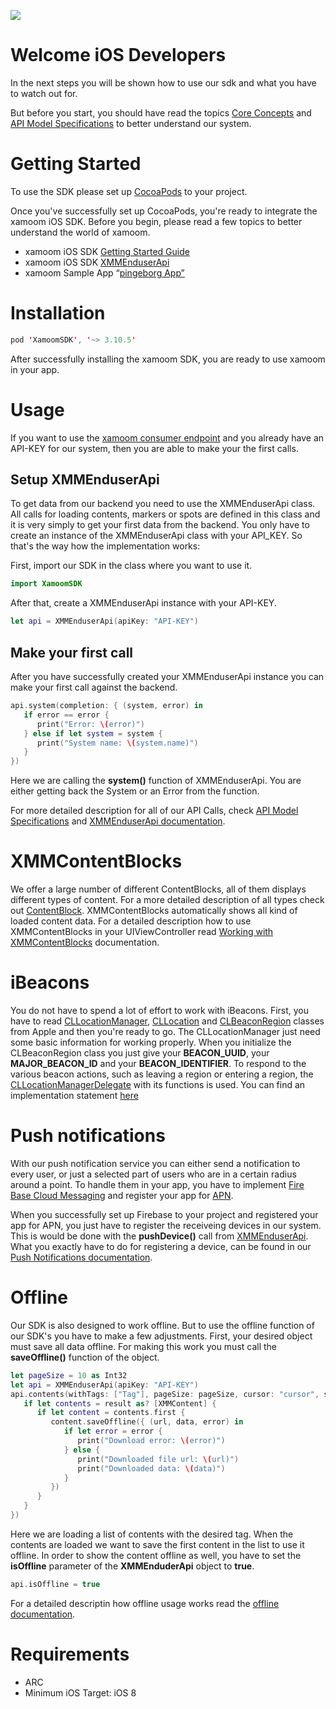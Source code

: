![](https://storage.googleapis.com/xamoom-files/cb9dcdd940f44b53baf5c27f331c4079.png)

# Welcome iOS Developers

In the next steps you will be shown how to use our sdk and what you have to watch out for.

But before you start, you should have read the topics [Core Concepts](https://github.com/xamoom/xamoom.github.io/wiki/Core-Concepts) and [API Model Specifications](https://github.com/xamoom/xamoom.github.io/wiki/API-Model-Specifications) to better understand our system.

# Getting Started

To use the SDK please set up [CocoaPods](https://cocoapods.org/) to your project.

Once you've successfully set up CocoaPods, you're ready to integrate the xamoom iOS SDK. Before you begin, please read a few topics to better understand the world of xamoom.
* xamoom iOS SDK [Getting Started Guide](https://github.com/xamoom/xamoom-ios-sdk/wiki/Getting-started)
* xamoom iOS SDK [XMMEnduserApi](https://github.com/xamoom/xamoom-ios-sdk/wiki/XMMEnduserApi-Documentation)
* xamoom Sample App “[pingeborg App”](https://github.com/xamoom/xamoom-pingeborg-ios)

# Installation

```swift
pod 'XamoomSDK', '~> 3.10.5'
```

After successfully installing the xamoom SDK, you are ready to use xamoom in your app.

# Usage

If you want to use the [xamoom consumer endpoint](https://github.com/xamoom/xamoom.github.io/wiki) and you already have an API-KEY for our system, then you are able to make your the first calls.

## Setup XMMEnduserApi

To get data from our backend you need to use the XMMEnduserApi class. All calls for loading contents, markers or spots are defined in this class and it is very simply to get your first data from the backend. You only have to create an instance of the XMMEnduserApi class with your API_KEY. So that's the way how the implementation works:

First, import our SDK in the class where you want to use it.

```swift
import XamoomSDK
```

After that, create a XMMEnduserApi instance with your API-KEY.

```swift
let api = XMMEnduserApi(apiKey: "API-KEY")
```

## Make your first call

After you have successfully created your XMMEnduserApi instance you can make your first call against the backend.

```swift
api.system(completion: { (system, error) in
   if error == error {
      print("Error: \(error)")
   } else if let system = system {
      print("System name: \(system.name)")
   }
})
```

Here we are calling the **system()** function of XMMEnduserApi. You are either getting back the System or an Error from the function.   

For more detailed description for all of our API Calls, check [API Model Specifications](https://github.com/xamoom/xamoom.github.io/wiki/API-Model-Specifications) and [XMMEnduserApi documentation](https://github.com/xamoom/xamoom-ios-sdk/wiki/XMMEnduserApi-Documentation).

# XMMContentBlocks

We offer a large number of different ContentBlocks, all of them displays different types of content. For a more detailed description of all types check out [ContentBlock](https://github.com/xamoom/xamoom.github.io/wiki/ContentBlock).
XMMContentBlocks automatically shows all kind of loaded content data. For a detailed description how to use XMMContentBlocks in your UIViewController read [Working with XMMContentBlocks](https://github.com/xamoom/xamoom-ios-sdk/wiki/Working-with-XMMContentBlocks) documentation.

# iBeacons

You do not have to spend a lot of effort to work with iBeacons. First, you have to read [CLLocationManager](https://developer.apple.com/documentation/corelocation/cllocationmanager), [CLLocation](https://developer.apple.com/documentation/corelocation/cllocation) and [CLBeaconRegion](https://developer.apple.com/documentation/corelocation/clbeaconregion) classes from Apple and then you're ready to go.
The CLLocationManager just need some basic information for working properly. When you initialize the CLBeaconRegion class you just give your **BEACON_UUID**, your **MAJOR_BEACON_ID** and your **BEACON_IDENTIFIER**.
To respond to the various beacon actions, such as leaving a region or entering a region, the [CLLocationManagerDelegate](https://developer.apple.com/documentation/corelocation/cllocationmanagerdelegate) with its functions is used.
You can find an implementation statement [here](https://github.com/xamoom/xamoom-ios-sdk/wiki/iBeacons)

# Push notifications

With our push notification service you can either send a notification to every user, or just a selected part of users who are in a certain radius around a point.
To handle them in your app, you have to implement [Fire Base Cloud Messaging](https://firebase.google.com/docs/cloud-messaging/ios/client) and register your app for [APN](https://developer.apple.com/documentation/usernotifications/registering_your_app_with_apns).

When you successfully set up Firebase to your project and registered your app for APN, you just have to register the receiveing devices in our system. This is would be done with the **pushDevice()** call from [XMMEnduserApi](https://github.com/xamoom/xamoom-ios-sdk/wiki/XMMEnduserApi-Documentation).
What you exactly have to do for registering a device, can be found in our [Push Notifications documentation](https://github.com/xamoom/xamoom-ios-sdk/wiki/Push-Notifications).

# Offline

Our SDK is also designed to work offline. But to use the offline function of our SDK's you have to make a few adjustments.
First, your desired object must save all data offline. For making this work you must call the **saveOffline()** function of the object.

```swift
let pageSize = 10 as Int32
let api = XMMEnduserApi(apiKey: "API-KEY")
api.contents(withTags: ["Tag"], pageSize: pageSize, cursor: "cursor", sort: XMMContentSortOptions.title, completion: { (result, cursor, hasMore, error) in
   if let contents = result as? [XMMContent] {
      if let content = contents.first {
         content.saveOffline({ (url, data, error) in
            if let error = error {
               print("Download error: \(error)")
            } else {
               print("Downloaded file url: \(url)")
               print("Downloaded data: \(data)")
            }
         })
      }    
   }      
})
 ```
Here we are loading a list of contents with the desired tag. When the contents are loaded we want to save the first content in the list to use it offline. 
In order to show the content offline as well, you have to set the **isOffline** parameter of the **XMMEnduderApi** object to **true**.

```swift
api.isOffline = true
 ```

For a detailed descriptin how offline usage works read the [offline documentation](https://github.com/xamoom/xamoom-ios-sdk/wiki/You-are-offline,-and-now%3F).

# Requirements

* ARC
* Minimum iOS Target: iOS 8

